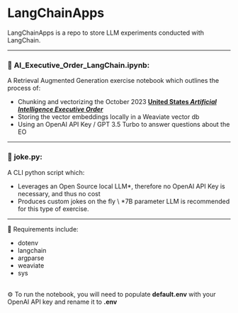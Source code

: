 # LangChainApps
LangChainApps is a repo to store LLM experiments conducted with LangChain.

--------
### :robot: **AI_Executive_Order_LangChain.ipynb**: 
A Retrieval Augmented Generation exercise notebook which outlines the process of:
- Chunking and vectorizing the October 2023 [**United States _Artificial Intelligence Executive Order_**](https://www.whitehouse.gov/briefing-room/presidential-actions/2023/10/30/executive-order-on-the-safe-secure-and-trustworthy-development-and-use-of-artificial-intelligence/)
- Storing the vector embeddings locally in a Weaviate vector
db
- Using an OpenAI API Key / GPT 3.5 Turbo to answer questions about the EO

--------

### :rofl: **joke.py**: 
A CLI python script which:
- Leverages an Open Source local LLM*, therefore no OpenAI API Key is necessary, and thus no cost
- Produces custom jokes on the fly \\
  *7B parameter LLM is recommended for this type of exercise.

--------

:wrench: Requirements include:
* dotenv
* langchain
* argparse
* weaviate
* sys

\
:gear: To run the notebook, you will need to populate **default.env** with your OpenAI API key and rename it to **.env**
